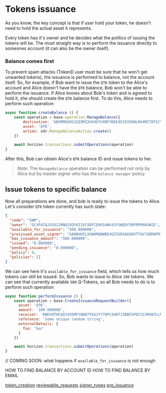 # Tokens issuance

As you know, the key concept is that if user hold your token, he doesn't need to hold the actual asset it
represents.

Every token has it's owner and he decides what the politics of issuing the tokens will be. The most straight way
is to perform the issuance directly to someones account (it can also be the owner itself). 

### Balance comes first

To prevent spam attacks (TokenD user must be sure that he won't get unwanted tokens), the issuance is performed 
to balance, not the account itself. So, for example, if Bob want to issue the `QTK` token to the Alice's account and
Alice doesn't have the `QTK` balance, Bob won't be able to perform the issuance. If Alice knows about Bob's token
and is agreed to hold it, she should create the `QTK` balance first. To do this, Alice needs to perform such operation: 

```javascript
async function createBalance () {
    const operation = base.operation.ManageBalance({
        destination: 'GBYMMGDOS32QIMZ2HX4DYVXNFVDEE4G3IUSKNLM44MCTOFSCYRPF7KDE', // Alice's account ID
        asset: 'QTK',
        action: xdr.ManageBalanceAction.create()
    })

    await horizon.transactions.submitOperations(operation)
}
```

After this, Bob can obtain Alice's `QTK` balance ID and issue tokens to her.

> *Note:* The `ManageBalance` operation can be performed not only by Alice but by master signer who has
 the `balance manager` policy. 

## Issue tokens to specific balance

Now all preparations are done, and bob is ready to issue the tokens to Alice. Let's consider `QTK` token currently 
has such state:

```json
{
  "code": "SWM",
  "owner": "GCXFATAJU2O2JRNQIXQY6IIXCVDFCENYG4WV43YSWEDYYBPRPMVAVWIE",
  "available_for_issuance": "500.000000",
  "preissued_asset_signer": "GAONUHILXGWHMQNWBE4GZ3GDS6A5KDTTUV7XBDNFRI2JKAPATWVYFEYJ",
  "max_issuance_amount": "500.000000",
  "issued": "0.000000",
  "pending_issuance": "0.000000",
  "policy": 0,
  "policies": []
}
```

We can see here it's `available_for_issuance` field, which tells us how much tokens can still be issued. So, Bob wants
to issue to Alice `100` tokens. We can see that currently available `500` Q-Tokens, so all Bob needs to do is to perform such 
operation:

```javascript
async function performIssuance () {
    const operation = base.CreateIssuanceRequestBuilder({
      asset: 'QTK',
      amount: '100.000000',
      receiver: 'BBKVOTHCUDI4X5MFYNQN7YEAJYY7OPS3HO7J3BBESPQCV23MXW7LLMKR',
      reference: 'Some unique random string',
      externalDetails: {
        foo: 'bar'
      }
    })

    await horizon.transactions.submitOperations(operation)
}
```

// COMING SOON: what happens if `available_for_issuance` is not enough

HOW TO FIND BALANCE BY ACCOUNT ID
HOW TO FIND BALANCE BY EMAIL

[token_creation](/guides/create_token.md)
[reviewable_requests](/coming_soon.md)
[signer_types](/coming_soon.md)
[pre_issuance](/coming_soon.md)
